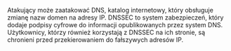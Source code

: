 Atakujący może zaatakować DNS, katalog internetowy, który obsługuje zmianę 
nazw domen na adresy IP. DNSSEC to system zabezpieczeń, który dodaje podpisy
 cyfrowe do informacji opublikowanych przez system DNS. Użytkownicy, którzy 
również korzystają z DNSSEC na ich stronie, są chronieni przed 
przekierowaniem do fałszywych adresów IP.
